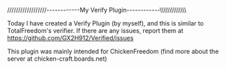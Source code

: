//////////////////------------My Verify Plugin------------\\\\\\\\\\\\\\\\\\\\\\\\\\\\


  Today I have created a Verify Plugin (by myself), and this is similar to TotalFreedom's verifier.
  If there are any issues, report them at https://github.com/GX2H912/Verified/issues
  
  This plugin was mainly intended for ChickenFreedom (find more about the server at chicken-craft.boards.net)
  
